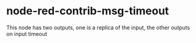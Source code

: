 # node-red-contrib-msg-timeout

This node has two outputs, one is a replica of the input, the other outputs on input timeout


